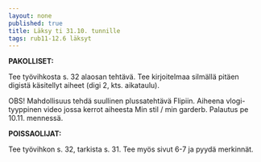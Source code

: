 ```yaml
---
layout: none
published: true
title: Läksy ti 31.10. tunnille
tags: rub11-12.6 läksyt
---
```

**PAKOLLISET:**

Tee työvihkosta s. 32 alaosan tehtävä. Tee kirjoitelmaa silmällä pitäen digistä käsitellyt aiheet (digi 2, kts. aikataulu).

OBS!
Mahdollisuus tehdä suullinen plussatehtävä Flipiin. Aiheena vlogi-tyyppinen video jossa kerrot aiheesta Min stil / min garderb. Palautus pe 10.11. mennessä.

**POISSAOLIJAT:**

Tee työvihkon s. 32, tarkista s. 31. Tee myös sivut 6-7 ja pyydä merkinnät.